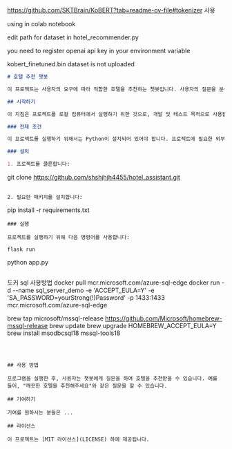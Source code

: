 https://github.com/SKTBrain/KoBERT?tab=readme-ov-file#tokenizer 사용

using in colab notebook

edit path for dataset in hotel_recommender.py

you need to register openai api key in your environment variable

kobert_finetuned.bin dataset is not uploaded

```markdown
# 호텔 추천 챗봇

이 프로젝트는 사용자의 요구에 따라 적합한 호텔을 추천하는 챗봇입니다. 사용자의 질문을 분석하여 호텔 추천에 관련된 질문인 경우, 적합한 호텔을 추천합니다.

## 시작하기

이 지침은 프로젝트를 로컬 컴퓨터에서 실행하기 위한 것으로, 개발 및 테스트 목적으로 사용됩니다.

### 전제 조건

이 프로젝트를 실행하기 위해서는 Python이 설치되어 있어야 합니다. 프로젝트에 필요한 외부 라이브러리는 `requirements.txt`를 통해 설치할 수 있습니다.

### 설치

1. 프로젝트를 클론합니다:
```

git clone https://github.com/shshjhjh4455/hotel_assistant.git

```

2. 필요한 패키지를 설치합니다:

```

pip install -r requirements.txt

```
### 실행

프로젝트를 실행하기 위해 다음 명령어를 사용합니다:

flask run

```

python app.py

```

```

도커 sql 사용방법
docker pull mcr.microsoft.com/azure-sql-edge
docker run -d --name sql_server_demo -e 'ACCEPT_EULA=Y' -e 'SA_PASSWORD=yourStrong(!)Password' -p 1433:1433 mcr.microsoft.com/azure-sql-edge

brew tap microsoft/mssql-release https://github.com/Microsoft/homebrew-mssql-release
brew update
brew upgrade
HOMEBREW_ACCEPT_EULA=Y brew install msodbcsql18 mssql-tools18

```



## 사용 방법

프로그램을 실행한 후, 사용자는 챗봇에게 질문을 하여 호텔을 추천받을 수 있습니다. 예를 들어, "깨끗한 호텔을 추천해주세요"와 같은 질문을 할 수 있습니다.

## 기여하기

기여를 원하시는 분들은 ...

## 라이선스

이 프로젝트는 [MIT 라이선스](LICENSE) 하에 제공됩니다.

```

